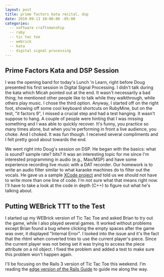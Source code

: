 ```yaml
---
layout: post
title: prime factors kata recital, dsp
date: 2010-09-11 10:00:00 -05:00
categories:
  -- software craftsmanship
  -- ruby
  -- tic tac toe
  -- webrick
  -- kata
  -- digital signal processing
---
```


## Prime Factors Kata and DSP Session

I was the opening band for today's Lunch 'n Learn, right before Doug presented his first session in Digital Signal Processing.  I didn't talk during the kata which Micah pointed out at the end.  It wasn't necessarily a bad thing; he mentioned other people like to talk while they walkthrough, while others play music.  I chose the third option.  Anyway, I started off on the right foot, showing off some cool keyboard shortcuts on RubyMine, but on the test, "it factors 9", I missed a crucial step and had a test hanging.  It wasn't suppose to hang.  A couple of people were hinting that I was missing something and I was able to quickly recover.  It's funny, you practice so many times alone, but when you're performing in front a live audience, you choke.  And I choked.  It was fun though.  I received several compliments and I felt pretty good about towards the end.

We went right into Doug's session on DSP.  He began with the basics: what is sound? sample rate? bits?  It was an interesting topic for me since I'm interested programming in audio (e.g., Max/MSP) and have some experience recording live music with a DAT recorder.  Our homework is to write an audio filter similar to what karaoke machines do to filter out the vocals.  He gave us a sample [XCode project](http://github.com/dougbradbury/8LU-DSP) and told us we should not have to write more than one line of code.  I'm not sure what that means right now.  I'll have to take a look at the code in depth (C++) to figure out what he's talking about.

## Putting WEBrick TTT to the Test

I started up my WEBrick version of Tic Tac Toe and asked Brian to try out the game, while I also played several games.  It worked without problems except Brian found a bug where clicking the empty spaces after the game was over, it displayed "Internal Error".  I looked into the issue and it's the fact that the rhtml when converted tries to use the current player's piece.  Since the current player was not being set it was trying to access the piece attribute on a nil object.  I fixed the problem and added a test to make sure this problem won't happen again.

I'll be focusing on the Rails 3 version of Tic Tac Toe this weekend.  I'm reading the [edge version of the Rails Guide](http://edgeguides.rubyonrails.org/) to guide me along the way.
